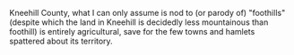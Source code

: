 Kneehill County, what I can only assume is nod to (or parody of) "foothills" (despite which the land in Kneehill is decidedly less mountainous than foothill) is entirely agricultural, save for the few towns and hamlets spattered about its territory. 